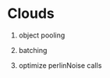 # Clouds
 
1. object pooling

1. batching

1. optimize perlinNoise calls

<script src="https://gist.github.com/AnthonySinitsa/6d3490c3d4663cafab604335d7252dd4.js"></script>